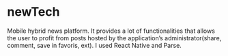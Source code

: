# newTech
Mobile hybrid news platform. It provides a lot of functionalities
that allows the user to profit from posts hosted by the application’s
administrator(share, comment, save in favoris, ext). I used React Native and Parse. 
